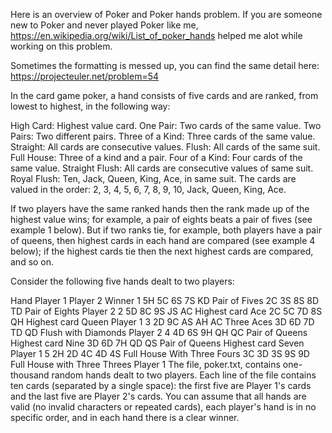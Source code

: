 Here is an overview of Poker and Poker hands problem.
If you are someone new to Poker and never played Poker like me, 
https://en.wikipedia.org/wiki/List_of_poker_hands helped me alot while working on this problem.

Sometimes the formatting is messed up, you can find the same detail here: https://projecteuler.net/problem=54

In the card game poker, a hand consists of five cards and are ranked, 
from lowest to highest, in the following way:

High Card: Highest value card.
One Pair: Two cards of the same value.
Two Pairs: Two different pairs.
Three of a Kind: Three cards of the same value.
Straight: All cards are consecutive values.
Flush: All cards of the same suit.
Full House: Three of a kind and a pair.
Four of a Kind: Four cards of the same value.
Straight Flush: All cards are consecutive values of same suit.
Royal Flush: Ten, Jack, Queen, King, Ace, in same suit.
The cards are valued in the order:
2, 3, 4, 5, 6, 7, 8, 9, 10, Jack, Queen, King, Ace.

If two players have the same ranked hands then the rank made up of the highest value wins; 
for example, a pair of eights beats a pair of fives (see example 1 below). 
But if two ranks tie, for example, both players have a pair of queens, 
then highest cards in each hand are compared (see example 4 below); 
if the highest cards tie then the next highest cards are compared, and so on.

Consider the following five hands dealt to two players:

Hand	 	Player 1	 	Player 2	 	Winner
1	 	5H 5C 6S 7S KD
Pair of Fives
 	2C 3S 8S 8D TD
Pair of Eights
 	Player 2
2	 	5D 8C 9S JS AC
Highest card Ace
 	2C 5C 7D 8S QH
Highest card Queen
 	Player 1
3	 	2D 9C AS AH AC
Three Aces
 	3D 6D 7D TD QD
Flush with Diamonds
 	Player 2
4	 	4D 6S 9H QH QC
Pair of Queens
Highest card Nine
 	3D 6D 7H QD QS
Pair of Queens
Highest card Seven
 	Player 1
5	 	2H 2D 4C 4D 4S
Full House
With Three Fours
 	3C 3D 3S 9S 9D
Full House
with Three Threes
 	Player 1
The file, poker.txt, contains one-thousand random hands dealt to two players. 
Each line of the file contains ten cards (separated by a single space): 
the first five are Player 1's cards and the last five are Player 2's cards. 
You can assume that all hands are valid (no invalid characters or repeated cards), 
each player's hand is in no specific order, and in each hand there is a clear winner.

